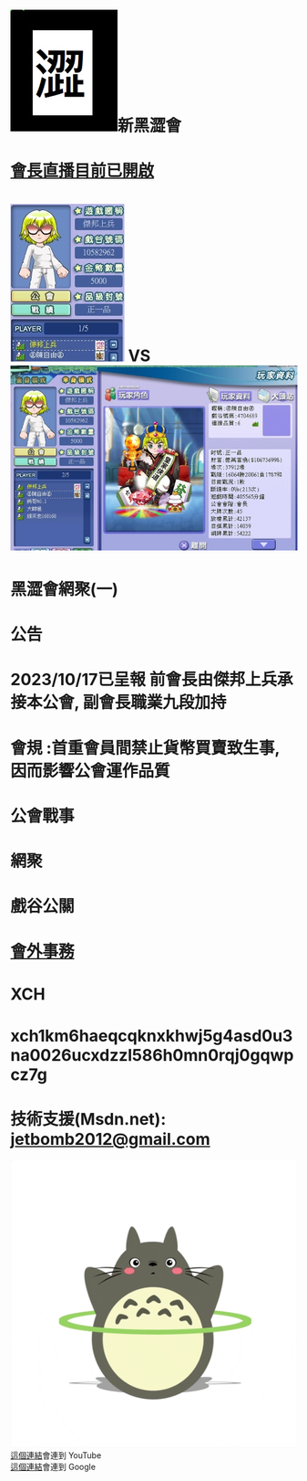 #   <img src="flag.jpg">新黑澀會

# <a href="https://www.youtube.com/watch?v=6__SEJl1VL4">會長直播目前已開啟</a>
# <img src="war.jpg"> VS <img src="enemy1.jpg">


# 黑澀會網聚(一)

# 公告
# 2023/10/17已呈報 前會長由傑邦上兵承接本公會, 副會長職業九段加持 
# 會規 :首重會員間禁止貨幣買賣致生事, 因而影響公會運作品質
# 公會戰事
# 網聚
# 戲谷公關
# <a href="mailto:tfftfftff7788@yahoo.com.tw">會外事務</a>
# XCH
# xch1km6haeqcqknxkhwj5g4asd0u3na0026ucxdzzl586h0mn0rqj0gqwpcz7g
# 技術支援(Msdn.net): jetbomb2012@gmail.com 
<img src="giphy.gif">
<a href="https://www.youtube.com/">這個連結</a>會連到 YouTube<br>
<a href="https://www.google.com/">這個連結</a>會連到 Google<br>



